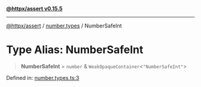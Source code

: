 [**@httpx/assert v0.15.5**](../../README.md)

***

[@httpx/assert](../../README.md) / [number.types](../README.md) / NumberSafeInt

# Type Alias: NumberSafeInt

> **NumberSafeInt** = `number` & `WeakOpaqueContainer`\<`"NumberSafeInt"`\>

Defined in: [number.types.ts:3](https://github.com/belgattitude/httpx/blob/7903e9ebf18607df55b9a2972c85cfc54f82587a/packages/assert/src/number.types.ts#L3)

